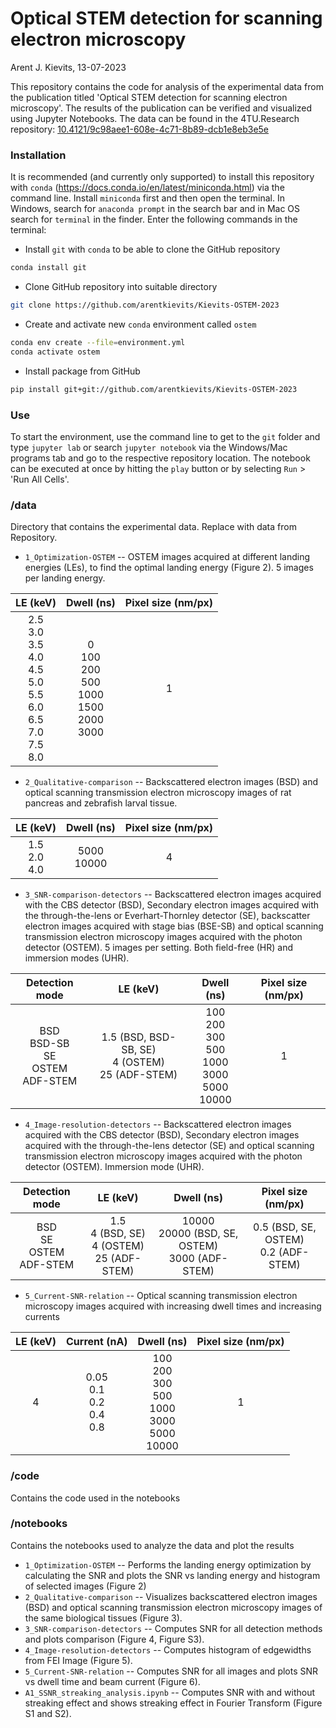 # Optical STEM detection for scanning electron microscopy
Arent J. Kievits, 13-07-2023

This repository contains the code for analysis of the experimental data from the publication titled 'Optical STEM detection for scanning electron microscopy'. The results of the publication can be verified and visualized using Jupyter Notebooks. 
The data can be found in the 4TU.Research repository: [10.4121/9c98aee1-608e-4c71-8b89-dcb1e8eb3e5e](https://doi.org/10.4121/9c98aee1-608e-4c71-8b89-dcb1e8eb3e5e)

### Installation

It is recommended (and currently only supported) to install this repository with `conda` (https://docs.conda.io/en/latest/miniconda.html) via the command line. Install `miniconda` first and then open the terminal. In Windows, search for `anaconda prompt` in the search bar and in Mac OS search for `terminal` in the finder. Enter the following commands in the terminal:

* Install `git` with `conda` to be able to clone the GitHub repository
```bash
conda install git
```

* Clone GitHub repository into suitable directory
```bash
git clone https://github.com/arentkievits/Kievits-OSTEM-2023
```

* Create and activate new `conda` environment called `ostem`
```bash
conda env create --file=environment.yml
conda activate ostem
```

* Install package from GitHub
```bash
pip install git+git://github.com/arentkievits/Kievits-OSTEM-2023
```

### Use

To start the environment, use the command line to get to the `git` folder and type `jupyter lab` or search `jupyter notebook` via the Windows/Mac programs tab and go to the respective repository location. The notebook can be executed at once by hitting the `play` button or by selecting `Run` > 'Run All Cells'. 

### /data
Directory that contains the experimental data. Replace with data from Repository.

* `1_Optimization-OSTEM` -- OSTEM images acquired at different landing energies (LEs), to find the optimal landing energy (Figure 2). 5 images per landing energy.

| LE (keV) | Dwell (ns) | Pixel size (nm/px) |
|:--------:|:----------:|:------------------:|
| 2.5<br>3.0<br>3.5<br>4.0<br>4.5<br>5.0<br>5.5<br>6.0<br>6.5<br>7.0<br>7.5<br>8.0| 0<br>100<br>200<br>500<br>1000<br>1500<br>2000<br>3000 | 1 |

* `2_Qualitative-comparison` -- Backscattered electron images (BSD) and optical scanning transmission electron microscopy images of rat pancreas and zebrafish larval tissue.

| LE (keV) | Dwell (ns) | Pixel size (nm/px) |
|:--------:|:----------:|:------------------:|
| 1.5<br>2.0<br>4.0| 5000<br>10000 | 4 |

* `3_SNR-comparison-detectors` -- Backscattered electron images acquired with the CBS detector (BSD), Secondary electron images acquired with the through-the-lens or Everhart-Thornley detector (SE), backscatter electron images acquired with stage bias (BSE-SB) and optical scanning transmission electron microscopy images acquired with the photon detector (OSTEM). 5 images per setting. Both field-free (HR) and immersion modes (UHR).

| Detection mode | LE (keV) | Dwell (ns) | Pixel size (nm/px) |
|:--------------:|:--------:|:----------:|:------------------:|
| BSD<br>BSD-SB<br>SE<br>OSTEM<br>ADF-STEM | 1.5 (BSD, BSD-SB, SE)<br>4 (OSTEM)<br>25 (ADF-STEM)| 100<br>200<br>300<br>500<br>1000<br>3000<br>5000<br>10000 | 1 |

* `4_Image-resolution-detectors` -- Backscattered electron images acquired with the CBS detector (BSD), Secondary electron images acquired with the through-the-lens detector (SE) and optical scanning transmission electron microscopy images acquired with the photon detector (OSTEM). Immersion mode (UHR).

| Detection mode | LE (keV) | Dwell (ns) | Pixel size (nm/px) |
|:--------------:|:-------:|:----------:|:------------------:|
| BSD<br>SE<br>OSTEM<br>ADF-STEM | 1.5<br>4 (BSD, SE)<br>4 (OSTEM)<br>25 (ADF-STEM) | 10000<br>20000 (BSD, SE, OSTEM)<br>3000 (ADF-STEM) | 0.5 (BSD, SE, OSTEM)<br>0.2 (ADF-STEM) |

* `5_Current-SNR-relation` -- Optical scanning transmission electron microscopy images acquired with increasing dwell times and increasing currents

| LE (keV) | Current (nA) | Dwell (ns) | Pixel size (nm/px) |
|:--------:|:------------:|:----------:|:------------------:|
| 4 | 0.05<br>0.1<br>0.2<br>0.4<br>0.8 | 100<br>200<br>300<br>500<br>1000<br>3000<br>5000<br>10000<br> | 1 |

### /code
Contains the code used in the notebooks

### /notebooks
Contains the notebooks used to analyze the data and plot the results

* `1_Optimization-OSTEM` -- Performs the landing energy optimization by calculating the SNR and plots the SNR vs landing energy and histogram of selected images (Figure 2)
* `2_Qualitative-comparison` -- Visualizes backscattered electron images (BSD) and optical scanning transmission electron microscopy images of the same biological tissues (Figure 3). 
* `3_SNR-comparison-detectors` -- Computes SNR for all detection methods and plots comparison (Figure 4, Figure S3).
* `4_Image-resolution-detectors` -- Computes histogram of edgewidths from FEI Image (Figure 5).
* `5_Current-SNR-relation` -- Computes SNR for all images and plots SNR vs dwell time and beam current (Figure 6).
* `A1_SSNR_streaking_analysis.ipynb` -- Computes SNR with and without streaking effect and shows streaking effect in Fourier Transform (Figure S1 and S2).

